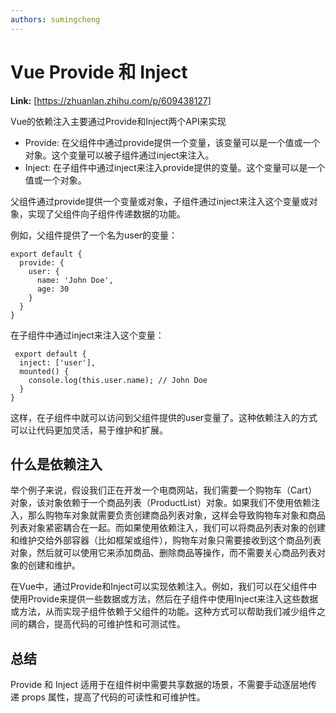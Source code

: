 ```yaml
---
authors: sumingcheng
---
```

# Vue Provide 和 Inject



 **Link:** [https://zhuanlan.zhihu.com/p/609438127]



Vue的依赖注入主要通过Provide和Inject两个API来实现

* Provide: 在父组件中通过provide提供一个变量，该变量可以是一个值或一个对象。这个变量可以被子组件通过inject来注入。
* Inject: 在子组件中通过inject来注入provide提供的变量。这个变量可以是一个值或一个对象。

父组件通过provide提供一个变量或对象，子组件通过inject来注入这个变量或对象，实现了父组件向子组件传递数据的功能。

例如，父组件提供了一个名为user的变量：

```
export default {
  provide: {
    user: {
      name: 'John Doe',
      age: 30
    }
  }
} 

```

在子组件中通过inject来注入这个变量：

```
 export default {
  inject: ['user'],
  mounted() {
    console.log(this.user.name); // John Doe
  }
}

```

这样，在子组件中就可以访问到父组件提供的user变量了。这种依赖注入的方式可以让代码更加灵活，易于维护和扩展。

## 什么是依赖注入  

举个例子来说，假设我们正在开发一个电商网站，我们需要一个购物车（Cart）对象，该对象依赖于一个商品列表（ProductList）对象。如果我们不使用依赖注入，那么购物车对象就需要负责创建商品列表对象，这样会导致购物车对象和商品列表对象紧密耦合在一起。而如果使用依赖注入，我们可以将商品列表对象的创建和维护交给外部容器（比如框架或组件），购物车对象只需要接收到这个商品列表对象，然后就可以使用它来添加商品、删除商品等操作，而不需要关心商品列表对象的创建和维护。

在Vue中，通过Provide和Inject可以实现依赖注入。例如，我们可以在父组件中使用Provide来提供一些数据或方法，然后在子组件中使用Inject来注入这些数据或方法，从而实现子组件依赖于父组件的功能。这种方式可以帮助我们减少组件之间的耦合，提高代码的可维护性和可测试性。

## 总结  

Provide 和 Inject 适用于在组件树中需要共享数据的场景，不需要手动逐层地传递 props 属性，提高了代码的可读性和可维护性。

